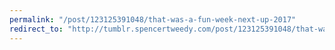 ```yaml
---
permalink: "/post/123125391048/that-was-a-fun-week-next-up-2017"
redirect_to: "http://tumblr.spencertweedy.com/post/123125391048/that-was-a-fun-week-next-up-2017"
---
```

